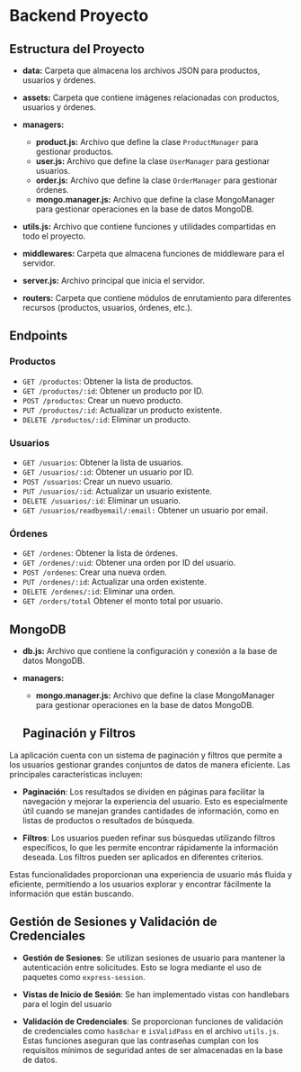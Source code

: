 # Backend Proyecto

## Estructura del Proyecto

- **data:** Carpeta que almacena los archivos JSON para productos, usuarios y órdenes.
- **assets:** Carpeta que contiene imágenes relacionadas con productos, usuarios y órdenes.
- **managers:**
  - **product.js:** Archivo que define la clase `ProductManager` para gestionar productos.
  - **user.js:** Archivo que define la clase `UserManager` para gestionar usuarios.
  - **order.js:** Archivo que define la clase `OrderManager` para gestionar órdenes.
  - **mongo.manager.js:** Archivo que define la clase MongoManager para gestionar operaciones en la base de datos MongoDB.

- **utils.js:** Archivo que contiene funciones y utilidades compartidas en todo el proyecto.
- **middlewares:** Carpeta que almacena funciones de middleware para el servidor.

- **server.js:** Archivo principal que inicia el servidor.
- **routers:** Carpeta que contiene módulos de enrutamiento para diferentes recursos (productos, usuarios, órdenes, etc.).

## Endpoints

### Productos
- `GET /productos`: Obtener la lista de productos.
- `GET /productos/:id`: Obtener un producto por ID.
- `POST /productos`: Crear un nuevo producto.
- `PUT /productos/:id`: Actualizar un producto existente.
- `DELETE /productos/:id`: Eliminar un producto.

### Usuarios
- `GET /usuarios`: Obtener la lista de usuarios.
- `GET /usuarios/:id`: Obtener un usuario por ID.
- `POST /usuarios`: Crear un nuevo usuario.
- `PUT /usuarios/:id`: Actualizar un usuario existente.
- `DELETE /usuarios/:id`: Eliminar un usuario.
- `GET /usuarios/readbyemail/:email:` Obtener un usuario por email.

### Órdenes
- `GET /ordenes`: Obtener la lista de órdenes.
- `GET /ordenes/:uid`: Obtener una orden por ID del usuario.
- `POST /ordenes`: Crear una nueva orden.
- `PUT /ordenes/:id`: Actualizar una orden existente.
- `DELETE /ordenes/:id`: Eliminar una orden.
- `GET /orders/total` Obtener el monto total por usuario.

## MongoDB

- **db.js:** Archivo que contiene la configuración y conexión a la base de datos MongoDB.

- **managers:**
  - **mongo.manager.js:** Archivo que define la clase MongoManager para gestionar operaciones en la base de datos MongoDB.

  ## Paginación y Filtros

La aplicación cuenta con un sistema de paginación y filtros que permite a los usuarios gestionar grandes conjuntos de datos de manera eficiente. Las principales características incluyen:

- **Paginación**: Los resultados se dividen en páginas para facilitar la navegación y mejorar la experiencia del usuario. Esto es especialmente útil cuando se manejan grandes cantidades de información, como en listas de productos o resultados de búsqueda.

- **Filtros**: Los usuarios pueden refinar sus búsquedas utilizando filtros específicos, lo que les permite encontrar rápidamente la información deseada. Los filtros pueden ser aplicados en diferentes criterios.

Estas funcionalidades proporcionan una experiencia de usuario más fluida y eficiente, permitiendo a los usuarios explorar y encontrar fácilmente la información que están buscando.

## Gestión de Sesiones y Validación de Credenciales

- **Gestión de Sesiones**: Se utilizan sesiones de usuario para mantener la autenticación entre solicitudes. Esto se logra mediante el uso de paquetes como `express-session`.

- **Vistas de Inicio de Sesión**: Se han implementado vistas con handlebars para el login del usuario

- **Validación de Credenciales**: Se proporcionan funciones de validación de credenciales como `has8char` e `isValidPass` en el archivo `utils.js`. Estas funciones aseguran que las contraseñas cumplan con los requisitos mínimos de seguridad antes de ser almacenadas en la base de datos.
